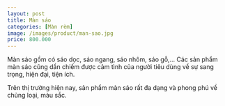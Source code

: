 ```yaml
---
layout: post
title: Màn sáo
categories: [Màn rèm]
image: /images/product/man-sao.jpg
price: 800.000
---
```


Màn sáo gồm có sáo dọc, sáo ngang, sáo nhôm, sáo gỗ,… Các sản phẩm màn sáo cũng dần chiếm được cảm tình của người tiêu dùng về sự sang trọng, hiện đại, tiện ích.

Trên thị trường hiện nay, sản phẩm màn sáo rất đa dạng và phong phú về chủng loại, màu sắc.